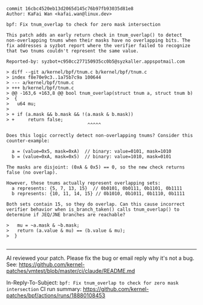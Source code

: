 

```
commit 16cbc4520eb13d2065d145c76b97fb93035d81e8
Author: KaFai Wan <kafai.wan@linux.dev>

bpf: Fix tnum_overlap to check for zero mask intersection

This patch adds an early return check in tnum_overlap() to detect
non-overlapping tnums when their masks have no overlapping bits. The
fix addresses a syzbot report where the verifier failed to recognize
that two tnums couldn't represent the same value.

Reported-by: syzbot+c950cc277150935cc0b5@syzkaller.appspotmail.com

> diff --git a/kernel/bpf/tnum.c b/kernel/bpf/tnum.c
> index f8e70e9c3..1a75b7c9a 100644
> --- a/kernel/bpf/tnum.c
> +++ b/kernel/bpf/tnum.c
> @@ -163,6 +163,8 @@ bool tnum_overlap(struct tnum a, struct tnum b)
>  {
>  	u64 mu;
>
> +	if (a.mask && b.mask && !(a.mask & b.mask))
> +		return false;
                              ^^^^^

Does this logic correctly detect non-overlapping tnums? Consider this
counter-example:

  a = (value=0x5, mask=0xA)  // binary: value=0101, mask=1010
  b = (value=0xA, mask=0x5)  // binary: value=1010, mask=0101

The masks are disjoint: (0xA & 0x5) == 0, so the new check returns
false (no overlap).

However, these tnums actually represent overlapping sets:
  a represents: {5, 7, 13, 15}  // 0b0101, 0b0111, 0b1101, 0b1111
  b represents: {10, 11, 14, 15} // 0b1010, 0b1011, 0b1110, 0b1111

Both sets contain 15, so they do overlap. Can this cause incorrect
verifier behavior when is_branch_taken() calls tnum_overlap() to
determine if JEQ/JNE branches are reachable?

>  	mu = ~a.mask & ~b.mask;
>  	return (a.value & mu) == (b.value & mu);
>  }


```

---
AI reviewed your patch. Please fix the bug or email reply why it's not a bug.
See: https://github.com/kernel-patches/vmtest/blob/master/ci/claude/README.md

In-Reply-To-Subject: `bpf: Fix tnum_overlap to check for zero mask intersection`
CI run summary: https://github.com/kernel-patches/bpf/actions/runs/18880108453
